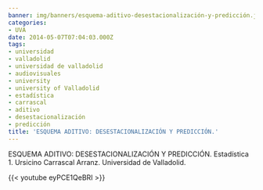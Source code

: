 ```yaml
---
banner: img/banners/esquema-aditivo-desestacionalización-y-predicción.jpg
categories:
- UVA
date: 2014-05-07T07:04:03.000Z
tags:
- universidad
- valladolid
- universidad de valladolid
- audiovisuales
- university
- university of Valladolid
- estadística
- carrascal
- aditivo
- desestacionalización
- predicción
title: 'ESQUEMA ADITIVO: DESESTACIONALIZACIÓN Y PREDICCIÓN.'
---
```


ESQUEMA ADITIVO: DESESTACIONALIZACIÓN Y PREDICCIÓN.
Estadística 1. Ursicino Carrascal Arranz.
Universidad de Valladolid.

{{< youtube eyPCE1QeBRI >}}
